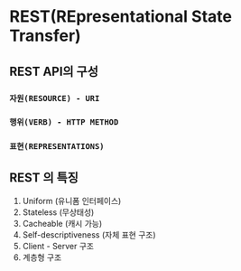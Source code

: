 # REST(REpresentational State Transfer)

## REST API의 구성

### `자원(RESOURCE) - URI`

### `행위(VERB) - HTTP METHOD`

### `표현(REPRESENTATIONS)`

## REST 의 특징

1. Uniform (유니폼 인터페이스)
2. Stateless (무상태성)
3. Cacheable (캐시 가능)
4. Self-descriptiveness (자체 표현 구조)
5. Client - Server 구조
6. 계층형 구조
